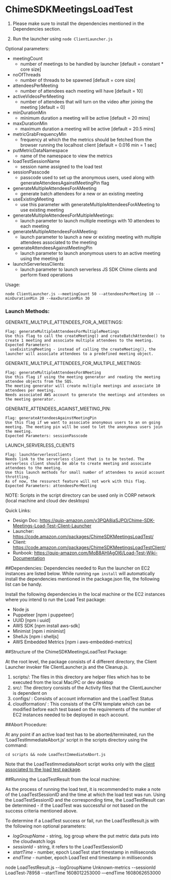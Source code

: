 # ChimeSDKMeetingsLoadTest

1. Please make sure to install the dependencies mentioned in the Dependencies section.

2. Run the launcher using `node ClientLauncher.js` <optional parameters>

Optional parameters:

- meetingCount
  - number of meetings to be handled by launcher [default = constant * core size]
- noOfThreads
  - number of threads to be spawned [default = core size]
- attendeesPerMeeting
  - number of attendees each meeting will have [default = 10]
- activeVideosPerMeeting
  - number of attendees that will turn on the video after joining the meeting [default = 0]
- minDurationMin
  - minimum duration a meeting will be active [default = 20 mins]
- maxDurationMin
  - maximum duration a meeting will be active [default = 20.5 mins]
- metricGrabFrequencyMin
  - frequency at which the the metrics should be fetched from the browser running the localhost client [default = 0.016 min = 1 sec]
- putMetricDataNamespace
  - name of the namespace to view the metrics
- loadTestSessionName
  - session name assigned to the load test
- sessionPasscode
  - passcode used to set up the anonymous users, used along with generateAttendeesAgainstMeetingPin flag
- generateMultipleAttendeesForAMeeting
  - generate batch attendees for a new or an existing meeting
- useExistingMeeting
  - use this parameter with generateMultipleAttendeesForAMeeting to use existing meeting
- generateMultipleAttendeesForMultipleMeetings: 
  - launch parameter to launch multiple meetings with 10 attendees to each meeting
- generateMultipleAttendeesForAMeeting:
  - launch parameter to launch a new or existing meeting with multiple attendees associated to the meeting
- generateAttendeesAgainstMeetingPin
  - launch parameter to launch anonymous users to an active meeting using the meeting id
- launchServerlessClients: 
  - launch parameter to launch serverless JS SDK Chime clients and perform fixed operations

Usage:

```
node ClientLauncher.js --meetingCount 50 --attendeesPerMeeting 10 --minDurationMin 20 --maxDurationMin 30
```

### Launch Methods:

 GENERATE_MULTIPLE_ATTENDEES_FOR_A_MEETINGS:
 
    Flag: generateMultipleAttendeesForMultipleMeetings
    Use this flag to call the createMeeting() and createBatchAttendee() to create 1 meeting and associate multiple attendees to the meeting.
    Expected Parameters:
      useExistingMeeting - instead of calling the createMeeting(), the launcher will associate attendees to a predefined meeting object.

  GENERATE_MULTIPLE_ATTENDEES_FOR_MULTIPLE_MEETINGS:
  
    Flag: generateMultipleAttendeesForAMeeting
    Use this flag if using the meeting generator and reading the meeting attendee objects from the SQS.
    The meeting generator will create multiple meetings and associate 10 attendees per meeting.
    Needs associated AWS account to generate the meetings and attendees on the meeting generator.

  GENERATE_ATTENDEES_AGAINST_MEETING_PIN:
  
    Flag: generateAttendeesAgainstMeetingPin
    Use this flag if we want to associate anonymous users to an on going meeting. The meeting pin will be used to let the anonymous users join the meeting.
    Expected Parameters: sessionPasscode

  LAUNCH_SERVERLESS_CLIENTS
  
    Flag: launchServerlessClients
    Needs link to the serverless client that is to be tested. The serverless client should be able to create meeting and associate attendees to the meeting.
    Use this launch methods for small number of attendees to avoid account throttling.
    As of now, the ressurect feature will not work with this flag.
    Expected Parameters: attendeesPerMeeting


      

NOTE: Scripts in the script directory can be used only in CORP network (local machine and cloud dev desktops)

Quick Links:
+ Design Doc: https://quip-amazon.com/v3PQA8iaSJPO/Chime-SDK-Meetings-Load-Test-Client-Launcher
+ Launcher: https://code.amazon.com/packages/ChimeSDKMeetingsLoadTest/
+ Client: https://code.amazon.com/packages/ChimeSDKMeetingsLoadTestClient/
+ Runbook: https://quip-amazon.com/MoB8AHIAgOl6/Load-Test-Wiki-Documentation

##Dependencies:
Dependencies needed to Run the launcher on EC2 instances are listed below. While running `npm install` will automatically install the dependencies mentioned in the package.json file, the following list can be handy.

Install the following dependencies in the local machine or the EC2 instances where you intend to run the Load Test package:

* Node js
* Puppeteer [npm i puppeteer]
* UUID [npm i uuid]
* AWS SDK [npm install aws-sdk]
* Minimist [npm i minimist]
* ShellJs [npm i shelljs]
* AWS Embedded Metrics [npm i aws-embedded-metrics]



##Structure of the ChimeSDKMeetingsLoadTest Package:

At the root level, the package consists of 4 different directory, the Client Launcher invoker file ClientLauncher.js and the Cleanup.js.

1. scripts/: The files in this directory are helper files which has to be executed from the local Mac/PC or dev desktop
2. src/: The directory consists of the Activity files that the ClientLauncher is dependent on
3. configs/ : Consists of account information and the LoadTest Status
4. cloudformation/ : This consists of the CFN template which can be modified before each test based on the requirements of the number of EC2 instances needed to be deployed in each account.

##Abort Procedure:

At any point if an active load test has to be aborted/terminated, run the ‘LoadTestImmediateAbort.js’ script in the scripts directory using the command:

`cd scripts && node LoadTestImmediateAbort.js`

Note that the LoadTestImmediateAbort script works only with the [client associated to the load test package](https://code.amazon.com/packages/ChimeSDKMeetingsLoadTestClient/).

##Running the LoadTestResult from the local machine:

As the process of running the load test, it is recommended to make a note of the LoadTestSessionID and the time at which the load test was run.
Using the LoadTestSessionID and the corresponding time, the LoadTestResult can be determined - if the LoadTest was successful or not based on the success criteria mentioned above.

To determine if a LoadTest success or fail, run the LoadTestResult.js with the following non optional parameters:

* *logGroupName* - string, log group where the put metric data puts into the cloudwatch logs
* *sessionId* - string, it refers to the LoadTestSessionID
* *startTime* - number, epoch LoadTest start timestamp in milliseconds
* *endTime* - number, epoch LoadTest end timestamp in milliseconds

node LoadTestResult.js --logGroupName Unknown-metrics --sessionId LoadTest-78958 --startTime 1608012253000 —endTime 1608062653000

